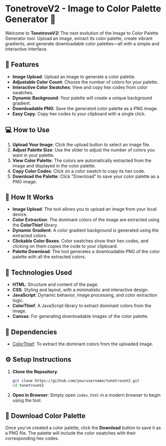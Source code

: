 # TonetroveV2 - Image to Color Palette Generator 🎨

Welcome to **TonetroveV2**! The next evolution of the Image to Color Palette Generator tool. Upload an image, extract its color palette, create vibrant gradients, and generate downloadable color palettes—all with a simple and interactive interface.

## 🚀 Features

- **Image Upload**: Upload an image to generate a color palette.
- **Adjustable Color Count**: Choose the number of colors for your palette.
- **Interactive Color Swatches**: View and copy hex codes from color swatches.
- **Dynamic Background**: Your palette will create a unique background gradient.
- **Downloadable PNG**: Save the generated color palette as a PNG image.
- **Easy Copy**: Copy hex codes to your clipboard with a single click.

## 💻 How to Use

1. **Upload Your Image**: Click the upload button to select an image file.
2. **Adjust Palette Size**: Use the slider to adjust the number of colors you want in your palette.
3. **View Color Palette**: The colors are automatically extracted from the image and displayed in the color palette.
4. **Copy Color Codes**: Click on a color swatch to copy its hex code.
5. **Download the Palette**: Click "Download" to save your color palette as a PNG image.

## 🎨 How It Works

- **Image Upload**: The tool allows you to upload an image from your local device.
- **Color Extraction**: The dominant colors of the image are extracted using the **ColorThief** library.
- **Dynamic Gradient**: A color gradient background is generated using the extracted colors.
- **Clickable Color Boxes**: Color swatches show their hex codes, and clicking on them copies the code to your clipboard.
- **Palette Download**: The tool generates a downloadable PNG of the color palette with all the extracted colors.

## 🔧 Technologies Used

- **HTML**: Structure and content of the page.
- **CSS**: Styling and layout, with a minimalistic and interactive design.
- **JavaScript**: Dynamic behavior, image processing, and color extraction logic.
- **ColorThief**: A JavaScript library to extract dominant colors from the image.
- **Canvas**: For generating downloadable images of the color palette.

## 🧰 Dependencies

- [ColorThief](https://github.com/lokesh/color-thief): To extract the dominant colors from the uploaded image.
  
## ⚙️ Setup Instructions

1. **Clone the Repository**:
   ```bash
   git clone https://github.com/yourusername/tonetroveV2.git
   cd tonetroveV2
   ```

2. **Open in Browser**:
   Simply open `index.html` in a modern browser to begin using the tool.

## 💾 Download Color Palette

Once you’ve created a color palette, click the **Download** button to save it as a PNG file. The palette will include the color swatches with their corresponding hex codes.

